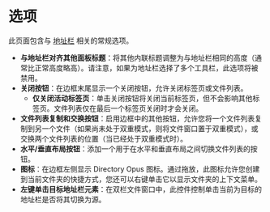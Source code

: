 # 选项

此页面包含与 [地址栏](/Manual/basic_concepts/the_lister/navigation/file_display_border.zh.md) 相关的常规选项。

- **与地址栏对齐其他面板标题**：将其他内联标题调整为与地址栏相同的高度（通常比正常高度略高）。请注意，如果为地址栏选择了多个工具栏，此选项将被禁用。
- **关闭按钮**：在边框末尾显示一个关闭按钮，允许关闭标签页或文件列表。
  - **仅关闭活动标签页**：单击关闭按钮将关闭当前标签页，但不会影响其他标签页。文件列表仅在最后一个标签页关闭时才会关闭。
- **文件列表复制和交换按钮**：启用边框中的其他按钮，允许您将一个文件列表复制到另一个文件（如果尚未处于双重模式，则将文件窗口置于双重模式），或交换两个文件列表的位置（当已经处于双重模式时）。
- **水平/垂直布局按钮**：添加一个用于在水平和垂直布局之间切换文件列表的按钮。
- **图标**：在边框左侧显示 Directory Opus 图标。通过拖放，此图标允许您创建到当前文件夹的快捷方式，您还可以右键单击它以显示文件夹的上下文菜单。
- **左键单击目标地址栏元素**：在双栏文件窗口中，此控件控制单击当前为目标的地址栏是否将其切换为源。